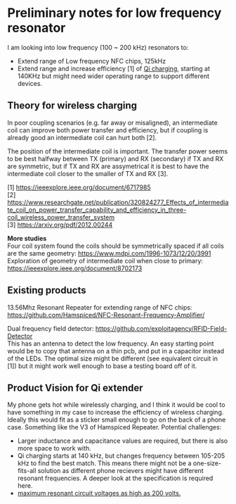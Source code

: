# Preliminary notes for low frequency resonator  

I am looking into low frequency (100 ~ 200 kHz) resonators to:   
* Extend range of Low frequency NFC chips, 125kHz  
* Extend range and increase efficiency [1] of [Qi charging](https://en.wikipedia.org/wiki/Qi_(standard)), starting at 140KHz but might need wider operating range to support different devices.  

## Theory for wireless charging  
In poor coupling scenarios (e.g. far away or misaligned), an intermediate coil can improve both power transfer and efficiency, but if coupling is already good an intermediate coil can hurt both [2].  

The position of the intermediate coil is important. The transfer power seems to be best halfway between TX (primary) and RX (secondary) if TX and RX are symmetric, but if TX and RX are assymetrical it is best to have the intermediate coil closer to the smaller of TX and RX [3].  

[1] https://ieeexplore.ieee.org/document/6717985  
[2] https://www.researchgate.net/publication/320824277_Effects_of_intermediate_coil_on_power_transfer_capability_and_efficiency_in_three-coil_wireless_power_transfer_system  
[3] https://arxiv.org/pdf/2012.00244  

**More studies**  
Four coil system found the coils should be symmetrically spaced if all coils are the same geometry: https://www.mdpi.com/1996-1073/12/20/3991  
Exploration of geometry of intermediate coil when close to primary: https://ieeexplore.ieee.org/document/8702173  

## Existing products  
13.56Mhz Resonant Repeater for extending range of NFC chips:  
https://github.com/Hamspiced/NFC-Resonant-Frequency-Amplifier/  

Dual frequency field detector: https://github.com/exploitagency/RFID-Field-Detector  
This has an antenna to detect the low frequency. An easy starting point would be to copy that antenna on a thin pcb, and put in a capacitor instead of the LEDs. The optimal size might be different (see equivalent circuit in [1]) but it might work well enough to base a testing board off of it.  

## Product Vision for Qi extender  
My phone gets hot while wirelessly charging, and I think it would be cool to have something in my case to increase the efficiency of wireless charging. Ideally this would fit as a sticker small enough to go on the back of a phone case. Something like the V3 of Hamspiced Repeater.
Potential challenges:  
* Larger inductance and capacitance values are required, but there is also more space to work with.  
* Qi charging starts at 140 kHz, but changes frequency between 105-205 kHz to find the best match. This means there might not be a one-size-fits-all solution as different phone recievers might have different resonant frequencies. A deeper look at the specification is required here.  
* <a href="https://en.wikipedia.org/wiki/Qi_(standard)#Transmitters">maximum resonant circuit voltages as high as 200 volts.</a>
